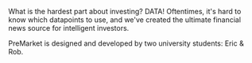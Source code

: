 What is the hardest part about investing?
DATA! Oftentimes, it's hard to know which datapoints to use, and we've created the ultimate financial news source for intelligent investors.

PreMarket is designed and developed by two university students: Eric & Rob.
